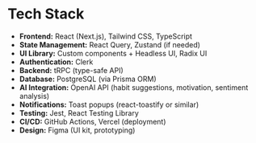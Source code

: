 # Tech Stack

- **Frontend:** React (Next.js), Tailwind CSS, TypeScript
- **State Management:** React Query, Zustand (if needed)
- **UI Library:** Custom components + Headless UI, Radix UI
- **Authentication:** Clerk
- **Backend:** tRPC (type-safe API)
- **Database:** PostgreSQL (via Prisma ORM)
- **AI Integration:** OpenAI API (habit suggestions, motivation, sentiment analysis)
- **Notifications:** Toast popups (react-toastify or similar)
- **Testing:** Jest, React Testing Library
- **CI/CD:** GitHub Actions, Vercel (deployment)
- **Design:** Figma (UI kit, prototyping)
